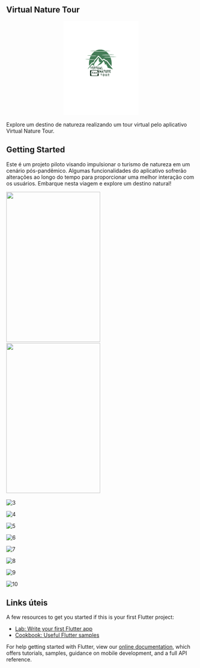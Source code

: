 ## Virtual Nature Tour
<p align="center">
<img width="200" height="250" src="/assets/images/logo.png">
</p>
Explore um destino de natureza realizando um tour virtual pelo aplicativo Virtual Nature Tour.

## Getting Started

Este é um projeto piloto visando impulsionar o turismo de natureza em um cenário pós-pandêmico. Algumas funcionalidades do aplicativo sofrerão alterações ao longo do tempo para proporcionar uma melhor interação com os usuários. Embarque nesta viagem e explore um destino natural!

<div class="page">
<img src="https://user-images.githubusercontent.com/102529232/178161265-3ce8bf9e-f8e6-49af-818a-15429cba9201.gif" width="250" height="400"/>
</div>  

<div class="page">
<img src="https://user-images.githubusercontent.com/102529232/178161447-473c61c9-532d-497b-b072-73eb3c211812.gif" width="250" height="400"/>
</div>
  
![3](https://user-images.githubusercontent.com/102529232/178164591-5415921d-d54b-427c-9a7f-56cecaa89a4d.gif)

![4](https://user-images.githubusercontent.com/102529232/178164602-858b5613-5c64-4771-ae4c-8c3d75ddefad.gif)

![5](https://user-images.githubusercontent.com/102529232/178164610-8841e81e-709d-464c-8e1f-305f6014c00c.gif)

![6](https://user-images.githubusercontent.com/102529232/178164621-6fe556f7-b996-4b66-ba77-bf291018c17c.gif)

![7](https://user-images.githubusercontent.com/102529232/178164625-f8dbb9f1-d814-47e1-8a36-f854f0097ba5.gif)

![8](https://user-images.githubusercontent.com/102529232/178164627-87f1ede8-086c-41f9-bc0b-dcc864b6d87b.gif)

![9](https://user-images.githubusercontent.com/102529232/178164630-8e709805-0d54-42ef-8cb0-41aa2f72edba.gif)

![10](https://user-images.githubusercontent.com/102529232/178164634-ca8d76e1-e10e-4f59-9a27-792c2d4bab43.gif)


## Links úteis

A few resources to get you started if this is your first Flutter project:

- [Lab: Write your first Flutter app](https://flutter.dev/docs/get-started/codelab)
- [Cookbook: Useful Flutter samples](https://flutter.dev/docs/cookbook)

For help getting started with Flutter, view our
[online documentation](https://flutter.dev/docs), which offers tutorials,
samples, guidance on mobile development, and a full API reference.
